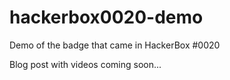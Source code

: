 # hackerbox0020-demo
Demo of the badge that came in HackerBox #0020

Blog post with videos coming soon...
